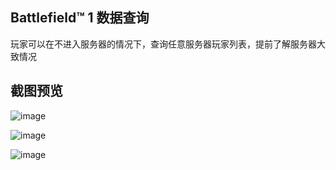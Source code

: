 ## Battlefield™ 1 数据查询

玩家可以在不进入服务器的情况下，查询任意服务器玩家列表，提前了解服务器大致情况

## 截图预览

![image](https://github.com/CrazyZhang666/Battlefield1/assets/28080853/a8fea7a2-43af-40ed-925f-9d921af7136f)

![image](https://github.com/CrazyZhang666/Battlefield1/assets/28080853/9b9e5b95-1990-4144-a9cc-91f4b8c92f8f)

![image](https://github.com/CrazyZhang666/Battlefield1/assets/28080853/acd50d2a-1ea4-48c2-aafc-6fdd20373aca)
